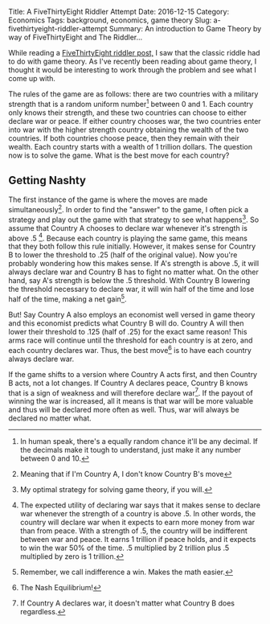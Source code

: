 Title: A FiveThirtyEight Riddler Attempt
Date: 2016-12-15
Category: Economics
Tags: background, economics, game theory
Slug: a-fivethirtyeight-riddler-attempt
Summary: An introduction to Game Theory by way of FiveThirtyEight and The Riddler...

While reading a [FiveThirtyEight riddler post,](http://fivethirtyeight.com/features/how-much-gold-would-push-you-into-a-war/) I saw that the classic riddle had to do with game theory. As I've recently been reading about game theory, I thought it would be interesting to work through the problem and see what I come up with.

The rules of the game are as follows: there are two countries with a military strength that is a random uniform number[^1] between 0 and 1. Each country only knows their strength, and these two countries can choose to either declare war or peace. If either country chooses war, the two countries enter into war with the higher strength country obtaining the wealth of the two countries. If both countries choose peace, then they remain with their wealth. Each country starts with a wealth of 1 trillion dollars. The question now is to solve the game. What is the best move for each country?

## Getting Nashty

The first instance of the game is where the moves are made simultaneously[^2]. In order to find the "answer" to the game, I often pick a strategy and play out the game with that strategy to see what happens[^3]. So assume that Country A chooses to declare war whenever it's strength is above .5 [^4]. Because each country is playing the same game, this means that they both follow this rule initially. However, it makes sense for Country B to lower the threshold to .25 (half of the original value). Now you're probably wondering how this makes sense. If A's strength is above .5, it will always declare war and Country B has to fight no matter what. On the other hand, say A's strength is below the .5 threshold. With Country B lowering the threshold necessary to declare war, it will win half of the time and lose half of the time, making a net gain[^5]. 

But! Say Country A also employs an economist well versed in game theory and this economist predicts what Country B will do. Country A will then lower their threshold to .125 (half of .25) for the exact same reason! This arms race will continue until the threshold for each country is at zero, and each country declares war. Thus, the best move[^6] is to have each country always declare war. 

If the game shifts to a version where Country A acts first, and then Country B acts, not a lot changes. If Country A declares peace, Country B knows that is a sign of weakness and will therefore declare war[^7]. If the payout of winning the war is increased, all it means is that war will be more valuable and thus will be declared more often as well. Thus, war will always be declared no matter what. 


[^1]:	In human speak, there's a equally random chance it'll be any decimal. If the decimals make it tough to understand, just make it any number between 0 and 10.

[^2]:	Meaning that if I'm Country A, I don't know Country B's move

[^3]:	My optimal strategy for solving game theory, if you will.

[^4]:	The expected utility of declaring war says that it makes sense to declare war whenever the strength of a country is above .5. In other words, the country will declare war when it expects to earn more money from war than from peace. With a strength of .5, the country will be indifferent between war and peace. It earns 1 trillion if peace holds, and it expects to win the war 50% of the time. .5 multiplied by 2 trillion plus .5 multiplied by zero is 1 trillion. 

[^5]:	Remember, we call indifference a win. Makes the math easier.

[^6]:	The Nash Equilibrium! 

[^7]:	If Country A declares war, it doesn't matter what Country B does regardless.